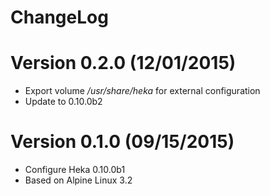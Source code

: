 ChangeLog
==============

# Version 0.2.0 (12/01/2015)

- Export volume */usr/share/heka* for external configuration
- Update to 0.10.0b2

# Version 0.1.0 (09/15/2015)

- Configure Heka 0.10.0b1
- Based on Alpine Linux 3.2
